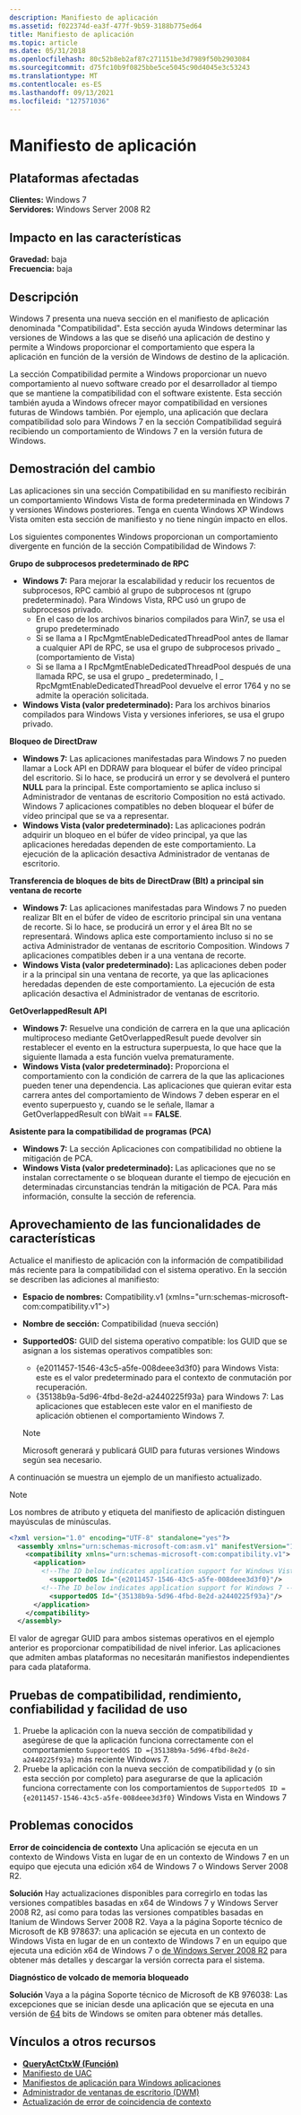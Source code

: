 ```yaml
---
description: Manifiesto de aplicación
ms.assetid: f022374d-ea3f-477f-9b59-3188b775ed64
title: Manifiesto de aplicación
ms.topic: article
ms.date: 05/31/2018
ms.openlocfilehash: 80c52b8eb2af87c271151be3d7989f50b2903084
ms.sourcegitcommit: d75fc10b9f0825bbe5ce5045c90d4045e3c53243
ms.translationtype: MT
ms.contentlocale: es-ES
ms.lasthandoff: 09/13/2021
ms.locfileid: "127571036"
---
```

# <a name="application-manifest"></a>Manifiesto de aplicación

## <a name="affected-platforms"></a>Plataformas afectadas

**Clientes:** Windows 7  
**Servidores:** Windows Server 2008 R2  









## <a name="feature-impact"></a>Impacto en las características

 **Gravedad:** baja  
**Frecuencia:** baja  





## <a name="description"></a>Descripción

Windows 7 presenta una nueva sección en el manifiesto de aplicación denominada "Compatibilidad". Esta sección ayuda Windows determinar las versiones de Windows a las que se diseñó una aplicación de destino y permite a Windows proporcionar el comportamiento que espera la aplicación en función de la versión de Windows de destino de la aplicación.

La sección Compatibilidad permite a Windows proporcionar un nuevo comportamiento al nuevo software creado por el desarrollador al tiempo que se mantiene la compatibilidad con el software existente. Esta sección también ayuda a Windows ofrecer mayor compatibilidad en versiones futuras de Windows también. Por ejemplo, una aplicación que declara compatibilidad solo para Windows 7 en la sección Compatibilidad seguirá recibiendo un comportamiento de Windows 7 en la versión futura de Windows.

## <a name="manifestation-of-change"></a>Demostración del cambio

Las aplicaciones sin una sección Compatibilidad en su manifiesto recibirán un comportamiento Windows Vista de forma predeterminada en Windows 7 y versiones Windows posteriores. Tenga en cuenta Windows XP Windows Vista omiten esta sección de manifiesto y no tiene ningún impacto en ellos.

Los siguientes componentes Windows proporcionan un comportamiento divergente en función de la sección Compatibilidad de Windows 7:

**Grupo de subprocesos predeterminado de RPC**

-   **Windows 7:** Para mejorar la escalabilidad y reducir los recuentos de subprocesos, RPC cambió al grupo de subprocesos nt (grupo predeterminado). Para Windows Vista, RPC usó un grupo de subprocesos privado.
    -   En el caso de los archivos binarios compilados para Win7, se usa el grupo predeterminado
    -   Si se llama a I RpcMgmtEnableDedicatedThreadPool antes de llamar a cualquier API de RPC, se usa el grupo de subprocesos privado \_ (comportamiento de Vista)
    -   Si se llama a I RpcMgmtEnableDedicatedThreadPool después de una llamada RPC, se usa el grupo \_ predeterminado, I \_ RpcMgmtEnableDedicatedThreadPool devuelve el error 1764 y no se admite la operación solicitada.
-   **Windows Vista (valor predeterminado):** Para los archivos binarios compilados para Windows Vista y versiones inferiores, se usa el grupo privado.

**Bloqueo de DirectDraw**

-   **Windows 7:** Las aplicaciones manifestadas para Windows 7 no pueden llamar a Lock API en DDRAW para bloquear el búfer de vídeo principal del escritorio. Si lo hace, se producirá un error y se devolverá el puntero **NULL** para la principal. Este comportamiento se aplica incluso si Administrador de ventanas de escritorio Composition no está activado. Windows 7 aplicaciones compatibles no deben bloquear el búfer de vídeo principal que se va a representar.
-   **Windows Vista (valor predeterminado):** Las aplicaciones podrán adquirir un bloqueo en el búfer de vídeo principal, ya que las aplicaciones heredadas dependen de este comportamiento. La ejecución de la aplicación desactiva Administrador de ventanas de escritorio.

**Transferencia de bloques de bits de DirectDraw (Blt) a principal sin ventana de recorte**

-   **Windows 7:** Las aplicaciones manifestadas para Windows 7 no pueden realizar Blt en el búfer de vídeo de escritorio principal sin una ventana de recorte. Si lo hace, se producirá un error y el área Blt no se representará. Windows aplica este comportamiento incluso si no se activa Administrador de ventanas de escritorio Composition. Windows 7 aplicaciones compatibles deben ir a una ventana de recorte.
-   **Windows Vista (valor predeterminado):** Las aplicaciones deben poder ir a la principal sin una ventana de recorte, ya que las aplicaciones heredadas dependen de este comportamiento. La ejecución de esta aplicación desactiva el Administrador de ventanas de escritorio.

**GetOverlappedResult API**

-   **Windows 7:** Resuelve una condición de carrera en la que una aplicación multiproceso mediante GetOverlappedResult puede devolver sin restablecer el evento en la estructura superpuesta, lo que hace que la siguiente llamada a esta función vuelva prematuramente.
-   **Windows Vista (valor predeterminado):** Proporciona el comportamiento con la condición de carrera de la que las aplicaciones pueden tener una dependencia. Las aplicaciones que quieran evitar esta carrera antes del comportamiento de Windows 7 deben esperar en el evento superpuesto y, cuando se le señale, llamar a GetOverlappedResult con bWait == **FALSE**.

**Asistente para la compatibilidad de programas (PCA)**

-   **Windows 7:** La sección Aplicaciones con compatibilidad no obtiene la mitigación de PCA.
-   **Windows Vista (valor predeterminado):** Las aplicaciones que no se instalan correctamente o se bloquean durante el tiempo de ejecución en determinadas circunstancias tendrán la mitigación de PCA. Para más información, consulte la sección de referencia.

## <a name="leveraging-feature-capabilities"></a>Aprovechamiento de las funcionalidades de características

Actualice el manifiesto de aplicación con la información de compatibilidad más reciente para la compatibilidad con el sistema operativo. En la sección se describen las adiciones al manifiesto:

-   **Espacio de nombres:** Compatibility.v1 (xmlns="urn:schemas-microsoft-com:compatibility.v1">)

-   **Nombre de sección:** Compatibilidad (nueva sección)

-   **SupportedOS:** GUID del sistema operativo compatible: los GUID que se asignan a los sistemas operativos compatibles son:

    -   {e2011457-1546-43c5-a5fe-008deee3d3f0} para Windows Vista: este es el valor predeterminado para el contexto de conmutación por recuperación.
    -   {35138b9a-5d96-4fbd-8e2d-a2440225f93a} para Windows 7: Las aplicaciones que establecen este valor en el manifiesto de aplicación obtienen el comportamiento Windows 7.

    > [!Note]  
    > Microsoft generará y publicará GUID para futuras versiones Windows según sea necesario.

     

A continuación se muestra un ejemplo de un manifiesto actualizado.

> [!Note]  
> Los nombres de atributo y etiqueta del manifiesto de aplicación distinguen mayúsculas de minúsculas.

 


```XML
<?xml version="1.0" encoding="UTF-8" standalone="yes"?> 
  <assembly xmlns="urn:schemas-microsoft-com:asm.v1" manifestVersion="1.0"> 
    <compatibility xmlns="urn:schemas-microsoft-com:compatibility.v1"> 
      <application> 
        <!--The ID below indicates application support for Windows Vista --> 
          <supportedOS Id="{e2011457-1546-43c5-a5fe-008deee3d3f0}"/> 
        <!--The ID below indicates application support for Windows 7 --> 
          <supportedOS Id="{35138b9a-5d96-4fbd-8e2d-a2440225f93a}"/> 
      </application> 
    </compatibility>
  </assembly>
```



El valor de agregar GUID para ambos sistemas operativos en el ejemplo anterior es proporcionar compatibilidad de nivel inferior. Las aplicaciones que admiten ambas plataformas no necesitarán manifiestos independientes para cada plataforma.

## <a name="compatibility-performance-reliability-and-usability-testing"></a>Pruebas de compatibilidad, rendimiento, confiabilidad y facilidad de uso

1.  Pruebe la aplicación con la nueva sección de compatibilidad y asegúrese de que la aplicación funciona correctamente con el comportamiento `SupportedOS ID ={35138b9a-5d96-4fbd-8e2d-a2440225f93a}` más reciente Windows 7.
2.  Pruebe la aplicación con la nueva sección de compatibilidad y (o sin esta sección por completo) para asegurarse de que la aplicación funciona correctamente con los comportamientos de `SupportedOS ID ={e2011457-1546-43c5-a5fe-008deee3d3f0}` Windows Vista en Windows 7

## <a name="known-issues"></a>Problemas conocidos

**Error de coincidencia de contexto** Una aplicación se ejecuta en un contexto de Windows Vista en lugar de en un contexto de Windows 7 en un equipo que ejecuta una edición x64 de Windows 7 o Windows Server 2008 R2.

**Solución** Hay actualizaciones disponibles para corregirlo en todas las versiones compatibles basadas en x64 de Windows 7 y Windows Server 2008 R2, así como para todas las versiones compatibles basadas en Itanium de Windows Server 2008 R2. Vaya a la página Soporte técnico de Microsoft de KB 978637: una aplicación se ejecuta en un contexto de Windows Vista en lugar de en un contexto de Windows 7 en un equipo que ejecuta una edición x64 de Windows 7 o [de Windows Server 2008 R2](https://support.microsoft.com/kb/978637) para obtener más detalles y descargar la versión correcta para el sistema.

**Diagnóstico de volcado de memoria bloqueado**

**Solución** Vaya a la página Soporte técnico de Microsoft de KB 976038: Las excepciones que se inician desde una aplicación que se ejecuta en una versión de [64](https://support.microsoft.com/kb/976038) bits de Windows se omiten para obtener más detalles.

## <a name="links-to-other-resources"></a>Vínculos a otros recursos

-   [**QueryActCtxW (Función)**](/windows/win32/api/winbase/nf-winbase-queryactctxw)
-   [Manifiesto de UAC](/previous-versions/bb756929(v=msdn.10))
-   [Manifiestos de aplicación para Windows aplicaciones](../sbscs/application-manifests.md)
-   [Administrador de ventanas de escritorio (DWM)](../dwm/dwm-overview.md)
-   [Actualización de error de coincidencia de contexto](https://support.microsoft.com/kb/978637)

 

 
